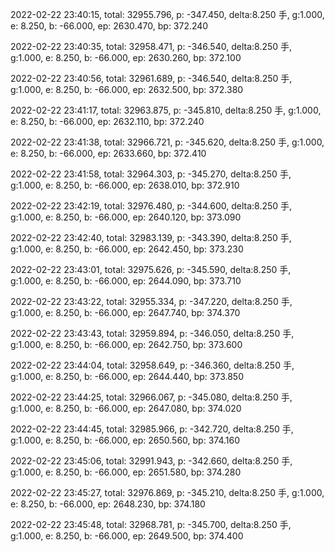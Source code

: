 2022-02-22 23:40:15, total: 32955.796, p: -347.450, delta:8.250 手, g:1.000, e: 8.250, b: -66.000, ep: 2630.470, bp: 372.240

2022-02-22 23:40:35, total: 32958.471, p: -346.540, delta:8.250 手, g:1.000, e: 8.250, b: -66.000, ep: 2630.260, bp: 372.100

2022-02-22 23:40:56, total: 32961.689, p: -346.540, delta:8.250 手, g:1.000, e: 8.250, b: -66.000, ep: 2632.500, bp: 372.380

2022-02-22 23:41:17, total: 32963.875, p: -345.810, delta:8.250 手, g:1.000, e: 8.250, b: -66.000, ep: 2632.110, bp: 372.240

2022-02-22 23:41:38, total: 32966.721, p: -345.620, delta:8.250 手, g:1.000, e: 8.250, b: -66.000, ep: 2633.660, bp: 372.410

2022-02-22 23:41:58, total: 32964.303, p: -345.270, delta:8.250 手, g:1.000, e: 8.250, b: -66.000, ep: 2638.010, bp: 372.910

2022-02-22 23:42:19, total: 32976.480, p: -344.600, delta:8.250 手, g:1.000, e: 8.250, b: -66.000, ep: 2640.120, bp: 373.090

2022-02-22 23:42:40, total: 32983.139, p: -343.390, delta:8.250 手, g:1.000, e: 8.250, b: -66.000, ep: 2642.450, bp: 373.230

2022-02-22 23:43:01, total: 32975.626, p: -345.590, delta:8.250 手, g:1.000, e: 8.250, b: -66.000, ep: 2644.090, bp: 373.710

2022-02-22 23:43:22, total: 32955.334, p: -347.220, delta:8.250 手, g:1.000, e: 8.250, b: -66.000, ep: 2647.740, bp: 374.370

2022-02-22 23:43:43, total: 32959.894, p: -346.050, delta:8.250 手, g:1.000, e: 8.250, b: -66.000, ep: 2642.750, bp: 373.600

2022-02-22 23:44:04, total: 32958.649, p: -346.360, delta:8.250 手, g:1.000, e: 8.250, b: -66.000, ep: 2644.440, bp: 373.850

2022-02-22 23:44:25, total: 32966.067, p: -345.080, delta:8.250 手, g:1.000, e: 8.250, b: -66.000, ep: 2647.080, bp: 374.020

2022-02-22 23:44:45, total: 32985.966, p: -342.720, delta:8.250 手, g:1.000, e: 8.250, b: -66.000, ep: 2650.560, bp: 374.160

2022-02-22 23:45:06, total: 32991.943, p: -342.660, delta:8.250 手, g:1.000, e: 8.250, b: -66.000, ep: 2651.580, bp: 374.280

2022-02-22 23:45:27, total: 32976.869, p: -345.210, delta:8.250 手, g:1.000, e: 8.250, b: -66.000, ep: 2648.230, bp: 374.180

2022-02-22 23:45:48, total: 32968.781, p: -345.700, delta:8.250 手, g:1.000, e: 8.250, b: -66.000, ep: 2649.500, bp: 374.400